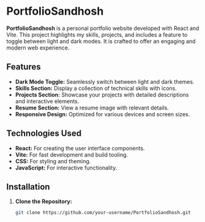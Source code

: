 # PortfolioSandhosh

**PortfolioSandhosh** is a personal portfolio website developed with React and Vite. This project highlights my skills, projects, and includes a feature to toggle between light and dark modes. It is crafted to offer an engaging and modern web experience.

## Features

- **Dark Mode Toggle:** Seamlessly switch between light and dark themes.
- **Skills Section:** Display a collection of technical skills with icons.
- **Projects Section:** Showcase your projects with detailed descriptions and interactive elements.
- **Resume Section:** View a resume image with relevant details.
- **Responsive Design:** Optimized for various devices and screen sizes.

## Technologies Used

- **React:** For creating the user interface components.
- **Vite:** For fast development and build tooling.
- **CSS:** For styling and theming.
- **JavaScript:** For interactive functionality.

## Installation

1. **Clone the Repository:**

   ```bash
   git clone https://github.com/your-username/PortfolioSandhosh.git
